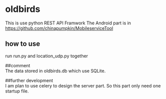 # oldbirds
This is use python REST API Framwork 
The Android part is in https://github.com/chinapumpkin/MobileserviceTool    

## how to use 
run run.py and location_udp.py together

##comment    
The data stored in oldbirds.db which use SQLite.   

##further development   
I am plan to use celery to design the server part. So this part only need one startup file.    


